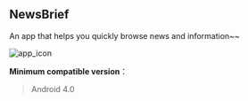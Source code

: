 ## NewsBrief

An app that helps you quickly browse news and information~~

![app_icon]()



**Minimum compatible version**：

> Android 4.0



